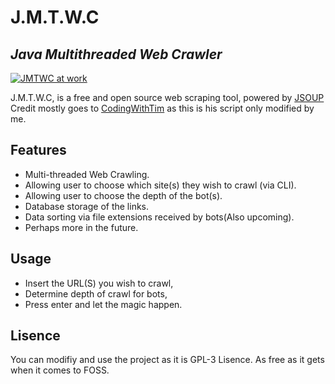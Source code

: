# J.M.T.W.C
## _Java Multithreaded Web Crawler_
[![JMTWC at work](https://iili.io/4TvVDX.md.png)](https://freeimage.host/i/4TvVDX)


J.M.T.W.C, is a free and open source web scraping tool, powered by [JSOUP](https://jsoup.org/)
Credit mostly goes to [CodingWithTim](https://www.youtube.com/c/CodingWithTim) as this is his script only modified by me.
 
## Features

- Multi-threaded Web Crawling.
- Allowing user to choose which site(s) they wish to crawl (via CLI).
- Allowing user to choose the depth of the bot(s).
- Database storage of the links.
- Data sorting via file extensions received by bots(Also upcoming).
- Perhaps more in the future.

## Usage
- Insert the URL(S) you wish to crawl,
- Determine depth of crawl for bots,
- Press enter and let the magic happen.

## Lisence
You can modifiy and use the project as it is GPL-3 Lisence. As free as it gets when it comes to FOSS.
